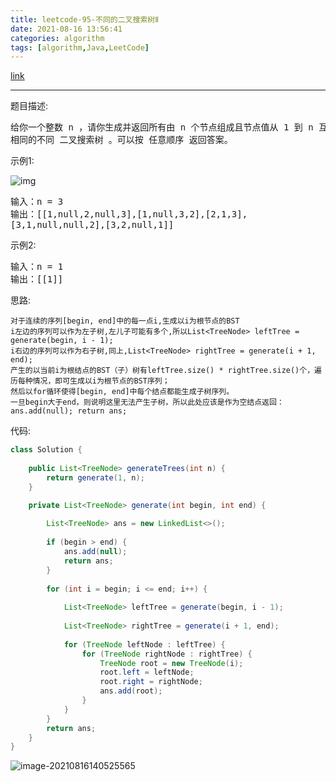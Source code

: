 ```yaml
---
title: leetcode-95-不同的二叉搜索树Ⅱ
date: 2021-08-16 13:56:41
categories: algorithm
tags: [algorithm,Java,LeetCode]
---
```


[link](https://leetcode-cn.com/problems/unique-binary-search-trees-ii)

<hr/>

题目描述:

<pre>
给你一个整数 n ，请你生成并返回所有由 n 个节点组成且节点值从 1 到 n 互不
相同的不同 二叉搜索树 。可以按 任意顺序 返回答案。
</pre>

示例1:

![img](https://gitee.com/cao_ziqiang/img/raw/master/20210816135735.jpeg)

<pre>
输入：n = 3
输出：[[1,null,2,null,3],[1,null,3,2],[2,1,3],
[3,1,null,null,2],[3,2,null,1]]
</pre>

示例2:

<pre>
输入：n = 1
输出：[[1]]
</pre>

思路:

```
对于连续的序列[begin, end]中的每一点i,生成以i为根节点的BST
i左边的序列可以作为左子树,左儿子可能有多个,所以List<TreeNode> leftTree = generate(begin, i - 1);
i右边的序列可以作为右子树,同上,List<TreeNode> rightTree = generate(i + 1, end);
产生的以当前i为根结点的BST（子）树有leftTree.size() * rightTree.size()个，遍历每种情况，即可生成以i为根节点的BST序列；
然后以for循环使得[begin, end]中每个结点都能生成子树序列。
一旦begin大于end，则说明这里无法产生子树，所以此处应该是作为空结点返回：ans.add(null); return ans;
```

代码:

```java
class Solution {
    
    public List<TreeNode> generateTrees(int n) {
        return generate(1, n);
    }

    private List<TreeNode> generate(int begin, int end) {
        
        List<TreeNode> ans = new LinkedList<>();
        
        if (begin > end) {
            ans.add(null);
            return ans;
        }
        
        for (int i = begin; i <= end; i++) {
            
            List<TreeNode> leftTree = generate(begin, i - 1);
            
            List<TreeNode> rightTree = generate(i + 1, end);
            
            for (TreeNode leftNode : leftTree) {
                for (TreeNode rightNode : rightTree) {
                    TreeNode root = new TreeNode(i);
                    root.left = leftNode;
                    root.right = rightNode;
                    ans.add(root);
                }
            }
        }
        return ans;
    }
}
```

![image-20210816140525565](https://gitee.com/cao_ziqiang/img/raw/master/20210816140525.png)

